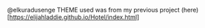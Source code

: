 @elkuradusenge
THEME used was from my previous project (here)[https://elijahladdie.github.io/Hotel/index.html]
<!-- Rerence -->